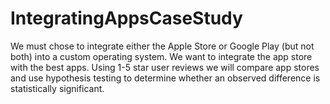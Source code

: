 # IntegratingAppsCaseStudy
We must chose to integrate either the Apple Store or Google Play (but not both) into a custom operating system. We want to integrate the app store with the best apps. Using 1-5 star user reviews we will compare app stores and use hypothesis testing to determine whether an observed difference is statistically significant.
